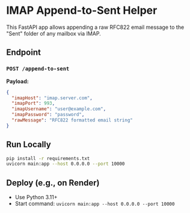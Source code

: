 # IMAP Append-to-Sent Helper

This FastAPI app allows appending a raw RFC822 email message to the "Sent" folder of any mailbox via IMAP.

## Endpoint

### `POST /append-to-sent`

**Payload:**
```json
{
  "imapHost": "imap.server.com",
  "imapPort": 993,
  "imapUsername": "user@example.com",
  "imapPassword": "password",
  "rawMessage": "RFC822 formatted email string"
}
```

## Run Locally

```bash
pip install -r requirements.txt
uvicorn main:app --host 0.0.0.0 --port 10000
```

## Deploy (e.g., on Render)

- Use Python 3.11+
- Start command: `uvicorn main:app --host 0.0.0.0 --port 10000`
